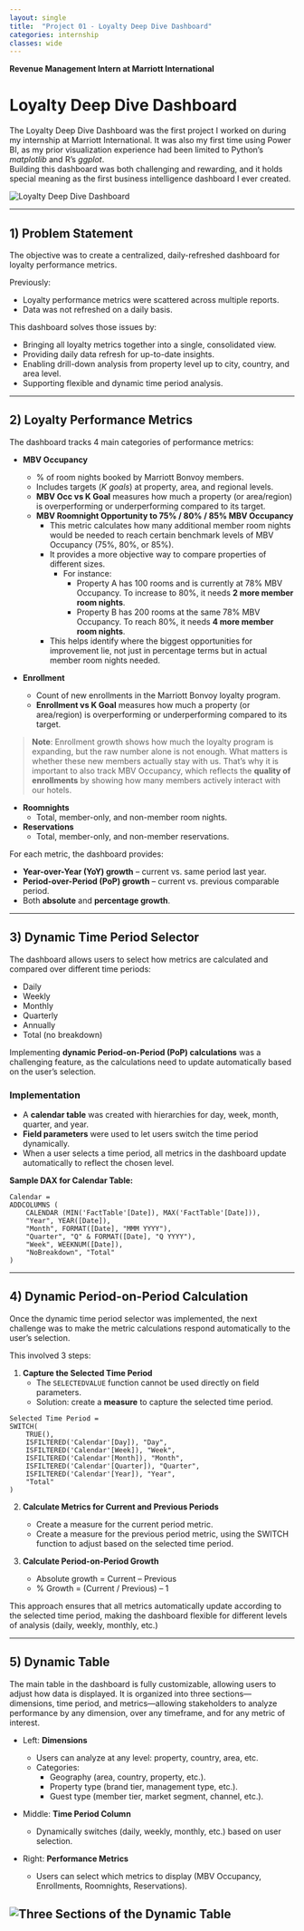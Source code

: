 ```yaml
---
layout: single
title:  "Project 01 - Loyalty Deep Dive Dashboard"
categories: internship
classes: wide
---
```

**Revenue Management Intern at Marriott International** 

# **Loyalty Deep Dive Dashboard** 
The Loyalty Deep Dive Dashboard was the first project I worked on during my internship at Marriott International. It was also my first time using Power BI, as my prior visualization experience had been limited to Python’s *matplotlib* and R’s *ggplot*.  
Building this dashboard was both challenging and rewarding, and it holds special meaning as the first business intelligence dashboard I ever created.

![Loyalty Deep Dive Dashboard](/assets/images/loyalty_deep_dive.png) 

---
## **1) Problem Statement** 
The objective was to create a centralized, daily-refreshed dashboard for loyalty performance metrics.

Previously:  
- Loyalty performance metrics were scattered across multiple reports. 
- Data was not refreshed on a daily basis. 

This dashboard solves those issues by: 
- Bringing all loyalty metrics together into a single, consolidated view.  
- Providing daily data refresh for up-to-date insights.  
- Enabling drill-down analysis from property level up to city, country, and area level.  
- Supporting flexible and dynamic time period analysis.

---
## **2) Loyalty Performance Metrics**
The dashboard tracks 4 main categories of performance metrics:

- **MBV Occupancy**  
  - % of room nights booked by Marriott Bonvoy members.  
  - Includes targets (*K goals*) at property, area, and regional levels.
  - **MBV Occ vs K Goal** measures how much a property (or area/region) is overperforming or underperforming compared to its target.
  - **MBV Roomnight Opportunity to 75% / 80% / 85% MBV Occupancy**
     - This metric calculates how many additional member room nights would be needed to reach certain benchmark levels of MBV Occupancy (75%, 80%, or 85%).  
     - It provides a more objective way to compare properties of different sizes.  
       - For instance:  
         - Property A has 100 rooms and is currently at 78% MBV Occupancy. To increase to 80%, it needs **2 more member room nights**.  
         - Property B has 200 rooms at the same 78% MBV Occupancy. To reach 80%, it needs **4 more member room nights**.  
     - This helps identify where the biggest opportunities for improvement lie, not just in percentage terms but in actual member room nights needed. 

- **Enrollment**  
  - Count of new enrollments in the Marriott Bonvoy loyalty program.  
  - **Enrollment vs K Goal** measures how much a property (or area/region) is overperforming or underperforming compared to its target.

> **Note**: Enrollment growth shows how much the loyalty program is expanding, but the raw number alone is not enough. What matters is whether these new members actually stay with us. That’s why it is important to also track MBV Occupancy, which reflects the **quality of enrollments** by showing how many members actively interact with our hotels.  

- **Roomnights**  
  - Total, member-only, and non-member room nights.  
- **Reservations**  
  - Total, member-only, and non-member reservations.  

For each metric, the dashboard provides:  
- **Year-over-Year (YoY) growth** – current vs. same period last year.  
- **Period-over-Period (PoP) growth** – current vs. previous comparable period.  
- Both **absolute** and **percentage growth**. 

---

## **3) Dynamic Time Period Selector**
The dashboard allows users to select how metrics are calculated and compared over different time periods:  
- Daily  
- Weekly  
- Monthly  
- Quarterly  
- Annually  
- Total (no breakdown)

Implementing **dynamic Period-on-Period (PoP) calculations** was a challenging feature, as the calculations need to update automatically based on the user’s selection.
### Implementation
- A **calendar table** was created with hierarchies for day, week, month, quarter, and year.  
- **Field parameters** were used to let users switch the time period dynamically.  
- When a user selects a time period, all metrics in the dashboard update automatically to reflect the chosen level.  

**Sample DAX for Calendar Table:**
```DAX
Calendar = 
ADDCOLUMNS (
    CALENDAR (MIN('FactTable'[Date]), MAX('FactTable'[Date])),
    "Year", YEAR([Date]),
    "Month", FORMAT([Date], "MMM YYYY"),
    "Quarter", "Q" & FORMAT([Date], "Q YYYY"),
    "Week", WEEKNUM([Date]),
    "NoBreakdown", "Total"
)
```

--- 
## **4) Dynamic Period-on-Period Calculation**
Once the dynamic time period selector was implemented, the next challenge was to make the metric calculations respond automatically to the user’s selection.  

This involved 3 steps:

1. **Capture the Selected Time Period**  
   - The `SELECTEDVALUE` function cannot be used directly on field parameters.  
   - Solution: create a **measure** to capture the selected time period.

```DAX
Selected Time Period = 
SWITCH(
    TRUE(),
    ISFILTERED('Calendar'[Day]), "Day",
    ISFILTERED('Calendar'[Week]), "Week",
    ISFILTERED('Calendar'[Month]), "Month",
    ISFILTERED('Calendar'[Quarter]), "Quarter",
    ISFILTERED('Calendar'[Year]), "Year",
    "Total"
)
```
2. **Calculate Metrics for Current and Previous Periods**
   - Create a measure for the current period metric.
   - Create a measure for the previous period metric, using the SWITCH function to adjust based on the selected time period.

3. **Calculate Period-on-Period Growth**
   - Absolute growth = Current – Previous
   - % Growth = (Current / Previous) – 1

This approach ensures that all metrics automatically update according to the selected time period, making the dashboard flexible for different levels of analysis (daily, weekly, monthly, etc.) 

---

## **5) Dynamic Table**
The main table in the dashboard is fully customizable, allowing users to adjust how data is displayed. 
It is organized into three sections— dimensions, time period, and metrics—allowing stakeholders to analyze performance by any dimension, over any timeframe, and for any metric of interest. 

- Left: **Dimensions**  
  - Users can analyze at any level: property, country, area, etc.  
  - Categories:  
    - Geography (area, country, property, etc.).  
    - Property type (brand tier, management type, etc.).  
    - Guest type (member tier, market segment, channel, etc.).  

- Middle: **Time Period Column**  
  - Dynamically switches (daily, weekly, monthly, etc.) based on user selection.  

- Right: **Performance Metrics**  
  - Users can select which metrics to display (MBV Occupancy, Enrollments, Roomnights, Reservations).
  
![Three Sections of the Dynamic Table](/assets/images/dynamic_table.png) 
---
